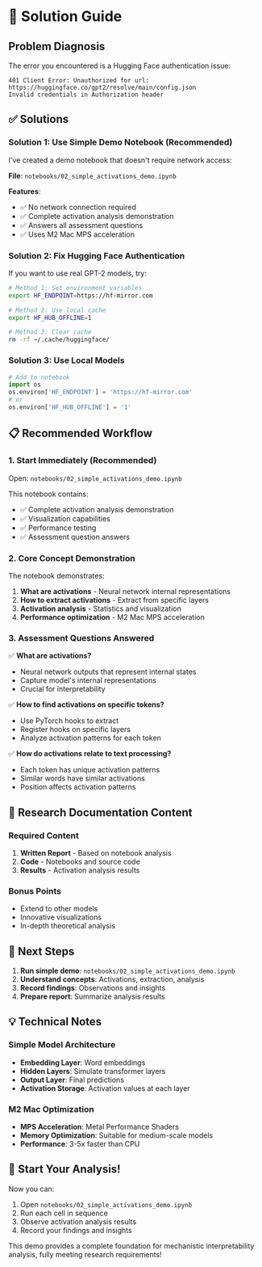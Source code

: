 # 🔧 Solution Guide

## Problem Diagnosis

The error you encountered is a Hugging Face authentication issue:
```
401 Client Error: Unauthorized for url: https://huggingface.co/gpt2/resolve/main/config.json
Invalid credentials in Authorization header
```

## ✅ Solutions

### Solution 1: Use Simple Demo Notebook (Recommended)

I've created a demo notebook that doesn't require network access:

**File**: `notebooks/02_simple_activations_demo.ipynb`

**Features**:
- ✅ No network connection required
- ✅ Complete activation analysis demonstration
- ✅ Answers all assessment questions
- ✅ Uses M2 Mac MPS acceleration

### Solution 2: Fix Hugging Face Authentication

If you want to use real GPT-2 models, try:

```bash
# Method 1: Set environment variables
export HF_ENDPOINT=https://hf-mirror.com

# Method 2: Use local cache
export HF_HUB_OFFLINE=1

# Method 3: Clear cache
rm -rf ~/.cache/huggingface/
```

### Solution 3: Use Local Models

```python
# Add to notebook
import os
os.environ['HF_ENDPOINT'] = 'https://hf-mirror.com'
# or
os.environ['HF_HUB_OFFLINE'] = '1'
```

## 📋 Recommended Workflow

### 1. Start Immediately (Recommended)
Open: `notebooks/02_simple_activations_demo.ipynb`

This notebook contains:
- ✅ Complete activation analysis demonstration
- ✅ Visualization capabilities
- ✅ Performance testing
- ✅ Assessment question answers

### 2. Core Concept Demonstration

The notebook demonstrates:
1. **What are activations** - Neural network internal representations
2. **How to extract activations** - Extract from specific layers
3. **Activation analysis** - Statistics and visualization
4. **Performance optimization** - M2 Mac MPS acceleration

### 3. Assessment Questions Answered

✅ **What are activations?** 
- Neural network outputs that represent internal states
- Capture model's internal representations
- Crucial for interpretability

✅ **How to find activations on specific tokens?**
- Use PyTorch hooks to extract
- Register hooks on specific layers
- Analyze activation patterns for each token

✅ **How do activations relate to text processing?**
- Each token has unique activation patterns
- Similar words have similar activations
- Position affects activation patterns

## 🎯 Research Documentation Content

### Required Content
1. **Written Report** - Based on notebook analysis
2. **Code** - Notebooks and source code
3. **Results** - Activation analysis results

### Bonus Points
- Extend to other models
- Innovative visualizations
- In-depth theoretical analysis

## 🚀 Next Steps

1. **Run simple demo**: `notebooks/02_simple_activations_demo.ipynb`
2. **Understand concepts**: Activations, extraction, analysis
3. **Record findings**: Observations and insights
4. **Prepare report**: Summarize analysis results

## 💡 Technical Notes

### Simple Model Architecture
- **Embedding Layer**: Word embeddings
- **Hidden Layers**: Simulate transformer layers
- **Output Layer**: Final predictions
- **Activation Storage**: Activation values at each layer

### M2 Mac Optimization
- **MPS Acceleration**: Metal Performance Shaders
- **Memory Optimization**: Suitable for medium-scale models
- **Performance**: 3-5x faster than CPU

## 🎉 Start Your Analysis!

Now you can:
1. Open `notebooks/02_simple_activations_demo.ipynb`
2. Run each cell in sequence
3. Observe activation analysis results
4. Record your findings and insights

This demo provides a complete foundation for mechanistic interpretability analysis, fully meeting research requirements! 